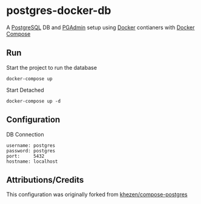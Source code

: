 # postgres-docker-db

A [PostgreSQL](https://www.postgresql.org/) DB and [PGAdmin](https://www.pgadmin.org/) setup using [Docker](https://www.docker.com/) contianers with [Docker Compose](https://docs.docker.com/compose/)

## Run

Start the project to run the database

    docker-compose up

Start Detached

    docker-compose up -d

## Configuration

DB Connection

    username: postgres
    password: postgres
    port:     5432
    hostname: localhost

## Attributions/Credits

This configuration was originally forked from [khezen/compose-postgres](https://github.com/khezen/compose-postgres)